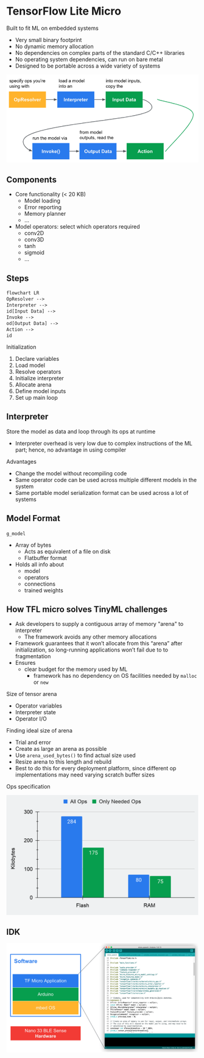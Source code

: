 # TensorFlow Lite Micro

Built to fit ML on embedded systems

- Very small binary footprint
- No dynamic memory allocation
- No dependencies on complex parts of the standard C/C++ libraries
- No operating system dependencies, can run on bare metal
- Designed to be portable across a wide variety of systems

![image-20240507101050664](./assets/image-20240507101050664.png)

## Components
- Core functionality (< 20 KB)
	- Model loading
	- Error reporting
	- Memory planner
	- ...
- Model operators: select which operators required
	- conv2D
	- conv3D
	- tanh
	- sigmoid
	- ...

## Steps

```mermaid
flowchart LR
OpResolver -->
Interpreter -->
id[Input Data] -->
Invoke -->
od[Output Data] -->
Action -->
id
```

Initialization
1. Declare variables
2. Load model
3. Resolve operators
4. Initialize interpreter
5. Allocate arena
6. Define model inputs
7. Set up main loop

## Interpreter
 Store the model as data and loop through its ops at runtime
- Interpreter overhead is very low due to complex instructions of the ML part; hence, no advantage in using compiler

Advantages
- Change the model without recompiling code
- Same operator code can be used across multiple different models in the system
- Same portable model serialization format can be used across a lot of systems

## Model Format

`g_model`
- Array of bytes
  - Acts as equivalent of a file on disk
  - Flatbuffer format
- Holds all info about
  - model
  - operators
  - connections
  - trained weights

## How TFL micro solves TinyML challenges

- Ask developers to supply a contiguous array of memory "arena" to interpreter
	- The framework avoids any other memory allocations
- Framework guarantees that it won’t allocate from this “arena” after initialization, so long-running applications won’t fail due to to fragmentation
- Ensures
	- clear budget for the memory used by ML
	  - framework has no dependency on OS facilities needed by `malloc` or `new`

Size of tensor arena
- Operator variables
- Interpreter state
- Operator I/O

Finding ideal size of arena

- Trial and error
- Create as large an arena as possible
- Use `arena_used_bytes()` to find actual size used
- Resize arena to this length and rebuild
- Best to do this for every deployment platform, since different op implementations may need varying scratch buffer sizes

Ops specification

![image-20240507102746362](./assets/image-20240507102746362.png)

## IDK

![image-20240507100908143](./assets/image-20240507100908143.png)

